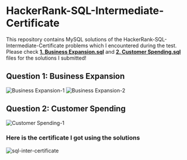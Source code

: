 # HackerRank-SQL-Intermediate-Certificate

This repository contains MySQL solutions of the HackerRank-SQL-Intermediate-Certificate problems which I encountered during the test. Please check **<ins>1. Business Expansion.sql</ins>** and **<ins>2. Customer Spending.sql</ins>** files for the solutions I submitted!

## Question 1: Business Expansion
![Business Expansion-1](https://user-images.githubusercontent.com/27827295/154382575-9cb62e17-7443-42a0-9abb-832e5a8ecce5.png)
![Business Expansion-2](https://user-images.githubusercontent.com/27827295/154382595-503f2886-45d5-46a5-9883-7a113154632d.png)

## Question 2: Customer Spending
![Customer Spending-1](https://user-images.githubusercontent.com/27827295/154382638-452d9fdb-d2e8-4a1b-b485-4de0a4df8a2f.png)

### Here is the certificate I got using the solutions
![sql-inter-certificate](https://user-images.githubusercontent.com/27827295/154383417-4e3cd37a-aa2d-4926-b803-d503ac2089db.png)

